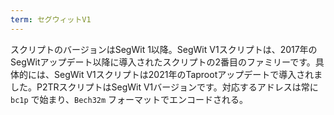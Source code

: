 ```yaml
---
term: セグウィットV1
---
```

スクリプトのバージョンはSegWit 1以降。SegWit V1スクリプトは、2017年のSegWitアップデート以降に導入されたスクリプトの2番目のファミリーです。具体的には、SegWit V1スクリプトは2021年のTaprootアップデートで導入されました。P2TRスクリプトはSegWit V1バージョンです。対応するアドレスは常に `bc1p` で始まり、`Bech32m` フォーマットでエンコードされる。